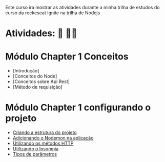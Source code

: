 Este curso ira mostrar as atividades durante a minha trilha de estudos do curso da rockeseat Ignite na trilha de Nodejs

# Atividades: :pencil: :man_technologist:
# Módulo Chapter 1 Conceitos

- [Introdução]
- [Conceitos do Node]
- [Conceitos sobre Api Rest]
- [Método de requisição]

# Módulo Chapter 1 configurando o projeto

- [Criando a estrutura do projeto]()
- [Adicionando o Nodemon na aplicação]()
- [Utilizando os métodos HTTP]()
- [Utilizando o Insomnia]()
- [Tipos de parâmetros]()